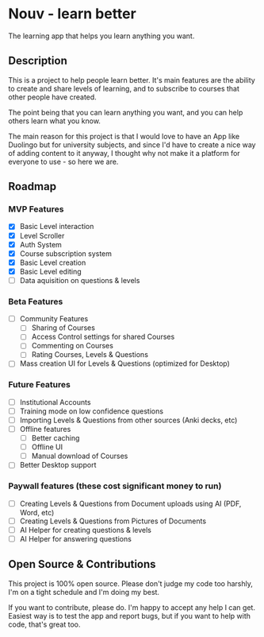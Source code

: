 # Nouv - learn better
The learning app that helps you learn anything you want.

## Description
This is a project to help people learn better.
It's main features are the ability to create and share levels of learning, and to subscribe to courses that other people have created.

The point being that you can learn anything you want, and you can help others learn what you know.

The main reason for this project is that I would love to have an App like Duolingo but for university subjects, and since I'd have to create a nice way of adding content to it anyway, I thought why not make it a platform for everyone to use - so here we are.

## Roadmap
### MVP Features
- [x] Basic Level interaction
- [x] Level Scroller
- [x] Auth System
- [x] Course subscription system
- [x] Basic Level creation
- [x] Basic Level editing
- [ ] Data aquisition on questions & levels

### Beta Features
- [ ] Community Features
    - [ ] Sharing of Courses
    - [ ] Access Control settings for shared Courses
    - [ ] Commenting on Courses
    - [ ] Rating Courses, Levels & Questions
- [ ] Mass creation UI for Levels & Questions (optimized for Desktop)

### Future Features
- [ ] Institutional Accounts
- [ ] Training mode on low confidence questions
- [ ] Importing Levels & Questions from other sources (Anki decks, etc)
- [ ] Offline features
    - [ ] Better caching
    - [ ] Offline UI
    - [ ] Manual download of Courses
- [ ] Better Desktop support

### Paywall features (these cost significant money to run)
- [ ] Creating Levels & Questions from Document uploads using AI (PDF, Word, etc)
- [ ] Creating Levels & Questions from Pictures of Documents
- [ ] AI Helper for creating questions & levels
- [ ] AI Helper for answering questions

## Open Source & Contributions
This project is 100% open source. 
Please don't judge my code too harshly, I'm on a tight schedule and I'm doing my best.

If you want to contribute, please do. I'm happy to accept any help I can get.
Easiest way is to test the app and report bugs, but if you want to help with code, that's great too.
